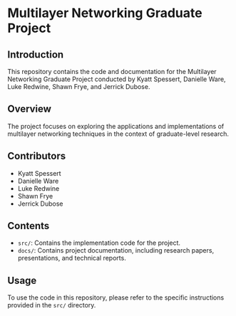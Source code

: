 # Multilayer Networking Graduate Project

## Introduction
This repository contains the code and documentation for the Multilayer Networking Graduate Project conducted by Kyatt Spessert, Danielle Ware, Luke Redwine, Shawn Frye, and Jerrick Dubose.

## Overview
The project focuses on exploring the applications and implementations of multilayer networking techniques in the context of graduate-level research.

## Contributors
- Kyatt Spessert
- Danielle Ware
- Luke Redwine
- Shawn Frye
- Jerrick Dubose

## Contents
- `src/`: Contains the implementation code for the project.
- `docs/`: Contains project documentation, including research papers, presentations, and technical reports.

## Usage
To use the code in this repository, please refer to the specific instructions provided in the `src/` directory.
